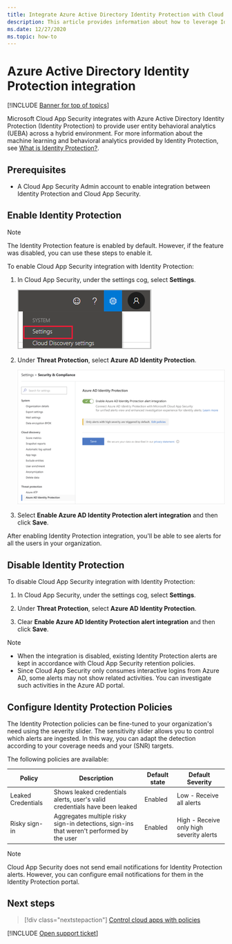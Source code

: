 ```yaml
---
title: Integrate Azure Active Directory Identity Protection with Cloud App Security
description: This article provides information about how to leverage Identity Protection alerts in Cloud App Security for hybrid risk detection.
ms.date: 12/27/2020
ms.topic: how-to
---
```

# Azure Active Directory Identity Protection integration

[!INCLUDE [Banner for top of topics](includes/banner.md)]

Microsoft Cloud App Security integrates with Azure Active Directory Identity Protection (Identity Protection) to provide user entity behavioral analytics (UEBA) across a hybrid environment. For more information about the machine learning and behavioral analytics provided by Identity Protection, see [What is Identity Protection?](/azure/active-directory/identity-protection/overview-identity-protection).

## Prerequisites

- A Cloud App Security Admin account to enable integration between Identity Protection and Cloud App Security.

## Enable Identity Protection

> [!NOTE]
> The Identity Protection feature is enabled by default. However, if the feature was disabled, you can use these steps to enable it.

To enable Cloud App Security integration with Identity Protection:

1. In Cloud App Security, under the settings cog, select **Settings**.

    ![Settings menu](media/azip-system-settings.png)

1. Under **Threat Protection**, select **Azure AD Identity Protection**.

    ![enable azure advanced threat protection](media/aadip-integration.png)

1. Select **Enable Azure AD Identity Protection alert integration** and then click **Save**.

After enabling Identity Protection integration, you'll be able to see alerts for all the users in your organization.

## Disable Identity Protection

To disable Cloud App Security integration with Identity Protection:

1. In Cloud App Security, under the settings cog, select **Settings**.

1. Under **Threat Protection**, select **Azure AD Identity Protection**.

1. Clear **Enable Azure AD Identity Protection alert integration** and then click **Save**.

> [!NOTE]
>
> - When the integration is disabled, existing Identity Protection alerts are kept in accordance with Cloud App Security retention policies.
> - Since Cloud App Security only consumes interactive logins from Azure AD, some alerts may not show related activities. You can investigate such activities in the Azure AD portal.

## Configure Identity Protection Policies

The Identity Protection policies can be fine-tuned to your organization's need using the severity slider. The sensitivity slider allows you to control which alerts are ingested. In this way, you can adapt the detection according to your coverage needs and your (SNR) targets.

The following policies are available:

|Policy|Description|Default state|Default Severity|
|---|---|---|---|
|Leaked Credentials|Shows leaked credentials alerts, user's valid credentials have been leaked|Enabled|Low - Receive all alerts|
|Risky sign-in|Aggregates multiple risky sign-in detections, sign-ins that weren't performed by the user|Enabled|High - Receive only high severity alerts|

> [!NOTE]
> Cloud App Security does not send email notifications for Identity Protection alerts. However, you can configure email notifications for them in the Identity Protection portal.

## Next steps

> [!div class="nextstepaction"]
> [Control cloud apps with policies](control-cloud-apps-with-policies.md)

[!INCLUDE [Open support ticket](includes/support.md)]

